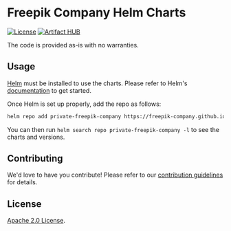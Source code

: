 # Freepik Company Helm Charts

[![License](https://img.shields.io/badge/License-MIT-blue.svg)](https://opensource.org/license/mit/)
[![Artifact HUB](https://img.shields.io/endpoint?url=https://artifacthub.io/badge/repository/freepik-company)](https://artifacthub.io/packages/search?repo=freepik-company)

The code is provided as-is with no warranties.

## Usage

[Helm](https://helm.sh) must be installed to use the charts.
Please refer to Helm's [documentation](https://helm.sh/docs/) to get started.

Once Helm is set up properly, add the repo as follows:

```bash
helm repo add private-freepik-company https://freepik-company.github.io/private-helm-charts/
```

You can then run `helm search repo private-freepik-company -l` to see the charts and versions.

## Contributing

<!-- Keep full URL links to repo files because this README syncs from main to gh-pages.  -->
We'd love to have you contribute! Please refer to our [contribution guidelines](https://github.com/freepik-company/helm-charts/blob/main/CONTRIBUTING.md) for details.

## License

<!-- Keep full URL links to repo files because this README syncs from main to gh-pages.  -->
[Apache 2.0 License](https://github.com/freepik-company/helm-charts/blob/main/LICENSE).
